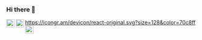 ### Hi there 👋
https://icongr.am/devicon/react-original.svg?size=128&color=70c8ff
<a href="https://franciscoelfers.com">
<img align="left" alt="React" width="22px" src="https://icongr.am/devicon/react-original.svg?size=128&color=70c8ff" />
</a>
<a href="https://franciscoelfers.com">
<img align="left" alt="CSS3" width="22px" src="https://icongr.am/devicon/css3-original.svg?size=128&color=70c8ff" />
</a>
<a href="https://franciscoelfers.com">
<img align="left" alt="JS" width="22px" src="https://icongr.am/devicon/javascript-original.svg?size=128&color=70c8ff" />
</a>


<!--
**FranElfers/FranElfers** is a ✨ _special_ ✨ repository because its `README.md` (this file) appears on your GitHub profile.

Here are some ideas to get you started:

- 🔭 I’m currently working on ...
- 🌱 I’m currently learning ...
- 👯 I’m looking to collaborate on ...
- 🤔 I’m looking for help with ...
- 💬 Ask me about ...
- 📫 How to reach me: ...
- 😄 Pronouns: ...
- ⚡ Fun fact: ...
-->
